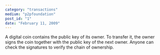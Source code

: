 ```yaml
---
category: "transactions"
medium: "p2pfoundation"
post_id: "1"
date: "February 11, 2009"
---
```

A digital coin contains the public key of its owner. To transfer it, the owner signs the coin together with the public key of the next owner. Anyone can check the signatures to verify the chain of ownership.